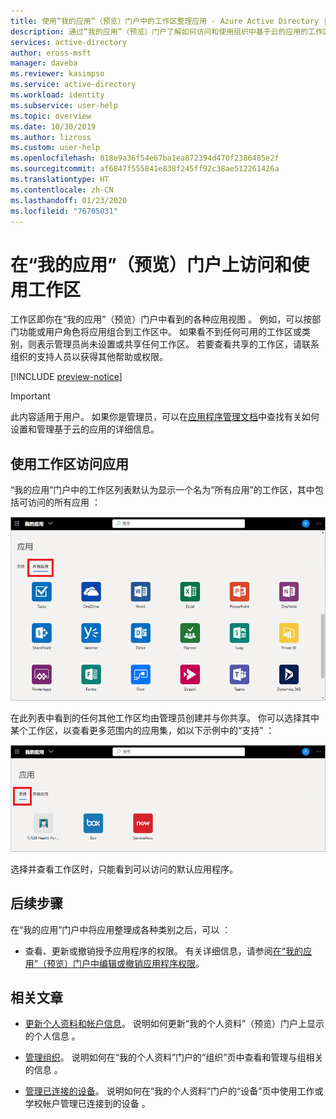 ```yaml
---
title: 使用“我的应用”（预览）门户中的工作区整理应用 - Azure Active Directory | Microsoft Docs
description: 通过“我的应用”（预览）门户了解如何访问和使用组织中基于云的应用的工作区。
services: active-directory
author: eross-msft
manager: daveba
ms.reviewer: kasimpso
ms.service: active-directory
ms.workload: identity
ms.subservice: user-help
ms.topic: overview
ms.date: 10/30/2019
ms.author: lizross
ms.custom: user-help
ms.openlocfilehash: 818e9a36f54e67ba1ea872394d470f2386485e2f
ms.sourcegitcommit: af6847f555841e838f245ff92c38ae512261426a
ms.translationtype: HT
ms.contentlocale: zh-CN
ms.lasthandoff: 01/23/2020
ms.locfileid: "76705031"
---
```

# <a name="access-and-use-workspaces-on-the-my-apps-preview-portal"></a>在“我的应用”（预览）门户上访问和使用工作区

工作区即你在“我的应用”（预览）门户中看到的各种应用视图  。 例如，可以按部门功能或用户角色将应用组合到工作区中。 如果看不到任何可用的工作区或类别，则表示管理员尚未设置或共享任何工作区。 若要查看共享的工作区，请联系组织的支持人员以获得其他帮助或权限。

[!INCLUDE [preview-notice](../../../includes/active-directory-end-user-my-apps-and-workspaces.md)]

>[!Important]
>此内容适用于用户。 如果你是管理员，可以在[应用程序管理文档](https://docs.microsoft.com/azure/active-directory/manage-apps/access-panel-workspaces)中查找有关如何设置和管理基于云的应用的详细信息。

## <a name="access-apps-using-workspaces"></a>使用工作区访问应用

“我的应用”门户中的工作区列表默认为显示一个名为“所有应用”的工作区，其中包括可访问的所有应用   ：

![“我的应用”门户中的“所有应用”页](media/my-applications-portal-workspaces/my-apps-all.png)

在此列表中看到的任何其他工作区均由管理员创建并与你共享。 你可以选择其中某个工作区，以查看更多范围内的应用集，如以下示例中的“支持”  ：

![“我的应用”门户中的各个工作区和范围内的应用集](media/my-applications-portal-workspaces/my-apps-workspace.png)

选择并查看工作区时，只能看到可以访问的默认应用程序。

## <a name="next-steps"></a>后续步骤

在“我的应用”门户中将应用整理成各种类别之后，可以  ：

- 查看、更新或撤销授予应用程序的权限。 有关详细信息，请参阅[在“我的应用”（预览）门户中编辑或撤销应用程序权限](my-applications-portal-permissions-saved-accounts.md)。

## <a name="related-articles"></a>相关文章

- [更新个人资料和帐户信息](my-account-portal-overview.md)。 说明如何更新“我的个人资料”（预览）门户上显示的个人信息  。

- [管理组织](my-account-portal-organizations-page.md)。 说明如何在“我的个人资料”门户的“组织”页中查看和管理与组相关的信息   。

- [管理已连接的设备](my-account-portal-devices-page.md)。 说明如何在“我的个人资料”门户的“设备”页中使用工作或学校帐户管理已连接到的设备   。
